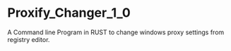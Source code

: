 # Proxify_Changer_1_0
A Command line Program in RUST to change windows proxy settings from registry editor.
